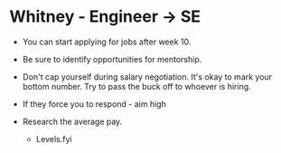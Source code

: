 # Whitney - Engineer -> SE

- You can start applying for jobs after week 10.

- Be sure to identify opportunities for mentorship.

- Don't cap yourself during salary negotiation. It's okay to mark your bottom number. Try to pass the buck off to whoever is hiring.

- If they force you to respond - aim high

- Research the average pay.
  - Levels.fyi

